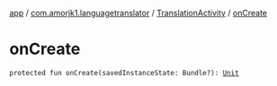[app](../../index.md) / [com.amorjk1.languagetranslator](../index.md) / [TranslationActivity](index.md) / [onCreate](./on-create.md)

# onCreate

`protected fun onCreate(savedInstanceState: Bundle?): `[`Unit`](https://kotlinlang.org/api/latest/jvm/stdlib/kotlin/-unit/index.html)